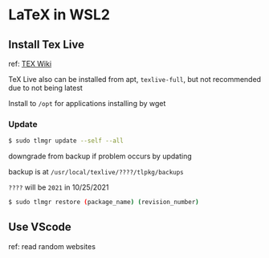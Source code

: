 # LaTeX in WSL2

## Install Tex Live

ref: [TEX Wiki](https://texwiki.texjp.org/?Linux#texliveinstall)

TeX Live also can be installed from apt, `texlive-full`, but not recommended due to not being latest

Install to `/opt` for applications installing by wget

### Update

```sh
$ sudo tlmgr update --self --all
```
downgrade from backup if problem occurs by updating

backup is at `/usr/local/texlive/????/tlpkg/backups`

`????` will be `2021` in 10/25/2021
```sh
$ sudo tlmgr restore (package_name) (revision_number)
```

## Use VScode
ref: read random websites
